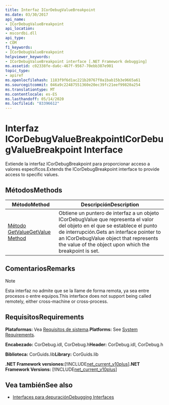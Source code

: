 ```yaml
---
title: Interfaz ICorDebugValueBreakpoint
ms.date: 03/30/2017
api_name:
- ICorDebugValueBreakpoint
api_location:
- mscordbi.dll
api_type:
- COM
f1_keywords:
- ICorDebugValueBreakpoint
helpviewer_keywords:
- ICorDebugValueBreakpoint interface [.NET Framework debugging]
ms.assetid: c02338fe-da6c-467f-9567-70ebb387e901
topic_type:
- apiref
ms.openlocfilehash: 1183f9f6d1ac221b20767f0a1bab15b3e9665a61
ms.sourcegitcommit: 046a9c22487551360e20ec39fc21eef99820a254
ms.translationtype: MT
ms.contentlocale: es-ES
ms.lasthandoff: 05/14/2020
ms.locfileid: "83396612"
---
```

# <a name="icordebugvaluebreakpoint-interface"></a><span data-ttu-id="aec70-102">Interfaz ICorDebugValueBreakpoint</span><span class="sxs-lookup"><span data-stu-id="aec70-102">ICorDebugValueBreakpoint Interface</span></span>
<span data-ttu-id="aec70-103">Extiende la interfaz ICorDebugBreakpoint para proporcionar acceso a valores específicos.</span><span class="sxs-lookup"><span data-stu-id="aec70-103">Extends the ICorDebugBreakpoint interface to provide access to specific values.</span></span>  
  
## <a name="methods"></a><span data-ttu-id="aec70-104">Métodos</span><span class="sxs-lookup"><span data-stu-id="aec70-104">Methods</span></span>  
  
|<span data-ttu-id="aec70-105">Método</span><span class="sxs-lookup"><span data-stu-id="aec70-105">Method</span></span>|<span data-ttu-id="aec70-106">Descripción</span><span class="sxs-lookup"><span data-stu-id="aec70-106">Description</span></span>|  
|------------|-----------------|  
|[<span data-ttu-id="aec70-107">Método GetValue</span><span class="sxs-lookup"><span data-stu-id="aec70-107">GetValue Method</span></span>](icordebugvaluebreakpoint-getvalue-method.md)|<span data-ttu-id="aec70-108">Obtiene un puntero de interfaz a un objeto ICorDebugValue que representa el valor del objeto en el que se establece el punto de interrupción.</span><span class="sxs-lookup"><span data-stu-id="aec70-108">Gets an interface pointer to an ICorDebugValue object that represents the value of the object upon which the breakpoint is set.</span></span>|  
  
## <a name="remarks"></a><span data-ttu-id="aec70-109">Comentarios</span><span class="sxs-lookup"><span data-stu-id="aec70-109">Remarks</span></span>  
  
> [!NOTE]
> <span data-ttu-id="aec70-110">Esta interfaz no admite que se la llame de forma remota, ya sea entre procesos o entre equipos.</span><span class="sxs-lookup"><span data-stu-id="aec70-110">This interface does not support being called remotely, either cross-machine or cross-process.</span></span>  
  
## <a name="requirements"></a><span data-ttu-id="aec70-111">Requisitos</span><span class="sxs-lookup"><span data-stu-id="aec70-111">Requirements</span></span>  
 <span data-ttu-id="aec70-112">**Plataformas:** Vea [Requisitos de sistema](../../get-started/system-requirements.md).</span><span class="sxs-lookup"><span data-stu-id="aec70-112">**Platforms:** See [System Requirements](../../get-started/system-requirements.md).</span></span>  
  
 <span data-ttu-id="aec70-113">**Encabezado:** CorDebug.idl, CorDebug.h</span><span class="sxs-lookup"><span data-stu-id="aec70-113">**Header:** CorDebug.idl, CorDebug.h</span></span>  
  
 <span data-ttu-id="aec70-114">**Biblioteca:** CorGuids.lib</span><span class="sxs-lookup"><span data-stu-id="aec70-114">**Library:** CorGuids.lib</span></span>  
  
 <span data-ttu-id="aec70-115">**.NET Framework versiones:**[!INCLUDE[net_current_v10plus](../../../../includes/net-current-v10plus-md.md)]</span><span class="sxs-lookup"><span data-stu-id="aec70-115">**.NET Framework Versions:** [!INCLUDE[net_current_v10plus](../../../../includes/net-current-v10plus-md.md)]</span></span>  
  
## <a name="see-also"></a><span data-ttu-id="aec70-116">Vea también</span><span class="sxs-lookup"><span data-stu-id="aec70-116">See also</span></span>

- [<span data-ttu-id="aec70-117">Interfaces para depuración</span><span class="sxs-lookup"><span data-stu-id="aec70-117">Debugging Interfaces</span></span>](debugging-interfaces.md)
